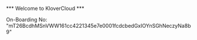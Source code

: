 *** Welcome to KloverCloud ***

On-Boarding No: &#34;mT26BcdhMSnVWW161cc4221345e7e0001fcdcbedGxIOYnSGhNeczyNa8b9&#34;
